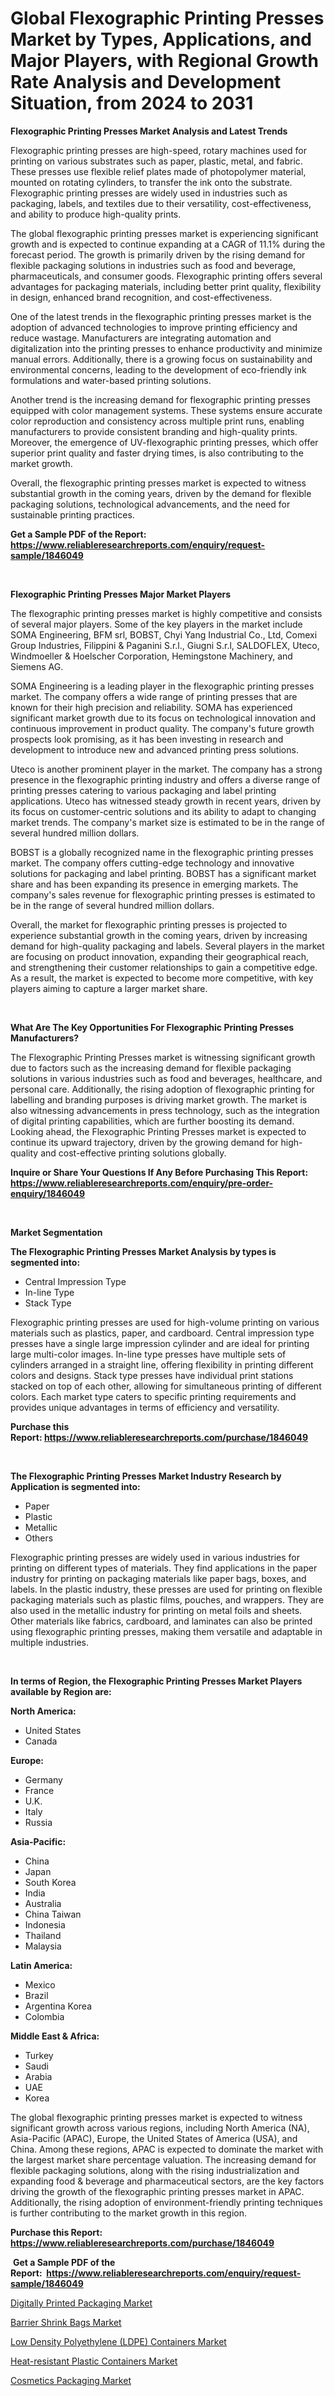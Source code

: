<p><h1>Global Flexographic Printing Presses Market by Types, Applications, and Major Players, with Regional Growth Rate Analysis and Development Situation, from 2024 to 2031</h1></p><p><strong>Flexographic Printing Presses Market Analysis and Latest Trends</strong></p>
<p><p>Flexographic printing presses are high-speed, rotary machines used for printing on various substrates such as paper, plastic, metal, and fabric. These presses use flexible relief plates made of photopolymer material, mounted on rotating cylinders, to transfer the ink onto the substrate. Flexographic printing presses are widely used in industries such as packaging, labels, and textiles due to their versatility, cost-effectiveness, and ability to produce high-quality prints.</p><p>The global flexographic printing presses market is experiencing significant growth and is expected to continue expanding at a CAGR of 11.1% during the forecast period. The growth is primarily driven by the rising demand for flexible packaging solutions in industries such as food and beverage, pharmaceuticals, and consumer goods. Flexographic printing offers several advantages for packaging materials, including better print quality, flexibility in design, enhanced brand recognition, and cost-effectiveness.</p><p>One of the latest trends in the flexographic printing presses market is the adoption of advanced technologies to improve printing efficiency and reduce wastage. Manufacturers are integrating automation and digitalization into the printing presses to enhance productivity and minimize manual errors. Additionally, there is a growing focus on sustainability and environmental concerns, leading to the development of eco-friendly ink formulations and water-based printing solutions.</p><p>Another trend is the increasing demand for flexographic printing presses equipped with color management systems. These systems ensure accurate color reproduction and consistency across multiple print runs, enabling manufacturers to provide consistent branding and high-quality prints. Moreover, the emergence of UV-flexographic printing presses, which offer superior print quality and faster drying times, is also contributing to the market growth.</p><p>Overall, the flexographic printing presses market is expected to witness substantial growth in the coming years, driven by the demand for flexible packaging solutions, technological advancements, and the need for sustainable printing practices.</p></p>
<p><strong>Get a Sample PDF of the Report:&nbsp; <a href="https://www.reliableresearchreports.com/enquiry/request-sample/1846049">https://www.reliableresearchreports.com/enquiry/request-sample/1846049</a></strong></p>
<p>&nbsp;</p>
<p><strong>Flexographic Printing Presses Major Market Players</strong></p>
<p><p>The flexographic printing presses market is highly competitive and consists of several major players. Some of the key players in the market include SOMA Engineering, BFM srl, BOBST, Chyi Yang Industrial Co., Ltd, Comexi Group Industries, Filippini & Paganini S.r.l., Giugni S.r.l, SALDOFLEX, Uteco, Windmoeller & Hoelscher Corporation, Hemingstone Machinery, and Siemens AG.</p><p>SOMA Engineering is a leading player in the flexographic printing presses market. The company offers a wide range of printing presses that are known for their high precision and reliability. SOMA has experienced significant market growth due to its focus on technological innovation and continuous improvement in product quality. The company's future growth prospects look promising, as it has been investing in research and development to introduce new and advanced printing press solutions.</p><p>Uteco is another prominent player in the market. The company has a strong presence in the flexographic printing industry and offers a diverse range of printing presses catering to various packaging and label printing applications. Uteco has witnessed steady growth in recent years, driven by its focus on customer-centric solutions and its ability to adapt to changing market trends. The company's market size is estimated to be in the range of several hundred million dollars.</p><p>BOBST is a globally recognized name in the flexographic printing presses market. The company offers cutting-edge technology and innovative solutions for packaging and label printing. BOBST has a significant market share and has been expanding its presence in emerging markets. The company's sales revenue for flexographic printing presses is estimated to be in the range of several hundred million dollars.</p><p>Overall, the market for flexographic printing presses is projected to experience substantial growth in the coming years, driven by increasing demand for high-quality packaging and labels. Several players in the market are focusing on product innovation, expanding their geographical reach, and strengthening their customer relationships to gain a competitive edge. As a result, the market is expected to become more competitive, with key players aiming to capture a larger market share.</p></p>
<p>&nbsp;</p>
<p><strong>What Are The Key Opportunities For Flexographic Printing Presses Manufacturers?</strong></p>
<p><p>The Flexographic Printing Presses market is witnessing significant growth due to factors such as the increasing demand for flexible packaging solutions in various industries such as food and beverages, healthcare, and personal care. Additionally, the rising adoption of flexographic printing for labelling and branding purposes is driving market growth. The market is also witnessing advancements in press technology, such as the integration of digital printing capabilities, which are further boosting its demand. Looking ahead, the Flexographic Printing Presses market is expected to continue its upward trajectory, driven by the growing demand for high-quality and cost-effective printing solutions globally.</p></p>
<p><strong>Inquire or Share Your Questions If Any Before Purchasing This Report: <a href="https://www.reliableresearchreports.com/enquiry/pre-order-enquiry/1846049">https://www.reliableresearchreports.com/enquiry/pre-order-enquiry/1846049</a></strong></p>
<p>&nbsp;</p>
<p><strong>Market Segmentation</strong></p>
<p><strong>The Flexographic Printing Presses Market Analysis by types is segmented into:</strong></p>
<p><ul><li>Central Impression Type</li><li>In-line Type</li><li>Stack Type</li></ul></p>
<p><p>Flexographic printing presses are used for high-volume printing on various materials such as plastics, paper, and cardboard. Central impression type presses have a single large impression cylinder and are ideal for printing large multi-color images. In-line type presses have multiple sets of cylinders arranged in a straight line, offering flexibility in printing different colors and designs. Stack type presses have individual print stations stacked on top of each other, allowing for simultaneous printing of different colors. Each market type caters to specific printing requirements and provides unique advantages in terms of efficiency and versatility.</p></p>
<p><strong>Purchase this Report:&nbsp;<a href="https://www.reliableresearchreports.com/purchase/1846049">https://www.reliableresearchreports.com/purchase/1846049</a></strong></p>
<p>&nbsp;</p>
<p><strong>The Flexographic Printing Presses Market Industry Research by Application is segmented into:</strong></p>
<p><ul><li>Paper</li><li>Plastic</li><li>Metallic</li><li>Others</li></ul></p>
<p><p>Flexographic printing presses are widely used in various industries for printing on different types of materials. They find applications in the paper industry for printing on packaging materials like paper bags, boxes, and labels. In the plastic industry, these presses are used for printing on flexible packaging materials such as plastic films, pouches, and wrappers. They are also used in the metallic industry for printing on metal foils and sheets. Other materials like fabrics, cardboard, and laminates can also be printed using flexographic printing presses, making them versatile and adaptable in multiple industries.</p></p>
<p>&nbsp;</p>
<p><strong>In terms of Region, the Flexographic Printing Presses Market Players available by Region are:</strong></p>
<p>
    <p> <strong> North America: </strong>
        <ul>
            <li>United States</li>
            <li>Canada</li>
        </ul>
        </p> 
    <p> <strong> Europe: </strong>
        <ul>
            <li>Germany</li>
            <li>France</li>
            <li>U.K.</li>
            <li>Italy</li>
            <li>Russia</li>
        </ul>
        </p> 
    <p> <strong> Asia-Pacific: </strong>
        <ul>
            <li>China</li>
            <li>Japan</li>
            <li>South Korea</li>
            <li>India</li>
            <li>Australia</li>
            <li>China Taiwan</li>
            <li>Indonesia</li>
            <li>Thailand</li>
            <li>Malaysia</li>
        </ul>
        </p> 
    <p> <strong> Latin America: </strong>
        <ul>
            <li>Mexico</li>
            <li>Brazil</li>
            <li>Argentina Korea</li>
            <li>Colombia</li>
        </ul>
        </p> 
    <p> <strong> Middle East & Africa: </strong>
        <ul>
            <li>Turkey</li>
            <li>Saudi</li>
            <li>Arabia</li>
            <li>UAE</li>
            <li>Korea</li>
        </ul>
    </p>
    </p>
<p><p>The global flexographic printing presses market is expected to witness significant growth across various regions, including North America (NA), Asia-Pacific (APAC), Europe, the United States of America (USA), and China. Among these regions, APAC is expected to dominate the market with the largest market share percentage valuation. The increasing demand for flexible packaging solutions, along with the rising industrialization and expanding food & beverage and pharmaceutical sectors, are the key factors driving the growth of the flexographic printing presses market in APAC. Additionally, the rising adoption of environment-friendly printing techniques is further contributing to the market growth in this region.</p></p>
<p><strong>Purchase this Report: <a href="https://www.reliableresearchreports.com/purchase/1846049">https://www.reliableresearchreports.com/purchase/1846049</a></strong></p>
<p>&nbsp;<strong>Get a Sample PDF of the Report:&nbsp;&nbsp;<a href="https://www.reliableresearchreports.com/enquiry/request-sample/1846049">https://www.reliableresearchreports.com/enquiry/request-sample/1846049</a></strong></p>
<p><strong></strong></p>
<p><p><a href="https://medium.com/@crystalpena2022/digitally-printed-packaging-market-size-market-outlook-and-market-forecast-2023-to-2030-129018d194dd">Digitally Printed Packaging Market</a></p><p><a href="https://medium.com/@crystalpena2022/analyzing-barrier-shrink-bags-market-global-industry-perspective-and-forecast-2023-to-2030-161c1d8042c4">Barrier Shrink Bags Market</a></p><p><a href="https://issuu.com/reportprime-2/docs/low-density-polyethylene-ldpe-containers-market-si">Low Density Polyethylene (LDPE) Containers Market</a></p><p><a href="https://issuu.com/reportprime-2/docs/heat-resistant-plastic-containers-market-size-2030">Heat-resistant Plastic Containers Market</a></p><p><a href="https://medium.com/@crystalpena2022/cosmetics-packaging-market-outlook-industry-overview-and-forecast-2023-to-2030-99f831557c5b">Cosmetics Packaging Market</a></p></p>